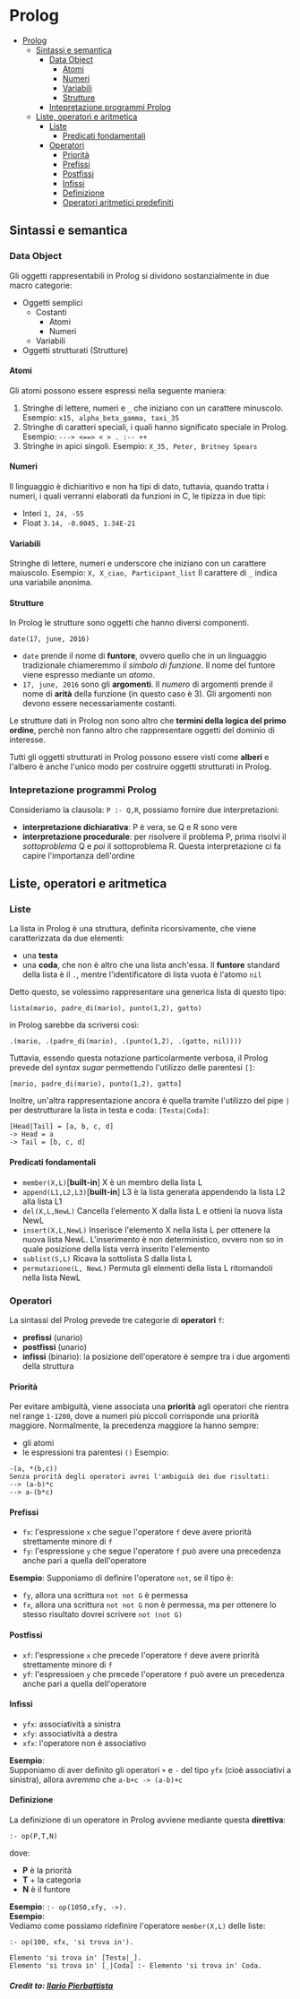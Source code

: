 # Prolog

<!-- TOC depthFrom:1 depthTo:6 withLinks:1 updateOnSave:1 orderedList:0 -->

- [Prolog](#prolog)
	- [Sintassi e semantica](#sintassi-e-semantica)
		- [Data Object](#data-object)
			- [Atomi](#atomi)
			- [Numeri](#numeri)
			- [Variabili](#variabili)
			- [Strutture](#strutture)
		- [Intepretazione programmi Prolog](#intepretazione-programmi-prolog)
	- [Liste, operatori e aritmetica](#liste-operatori-e-aritmetica)
		- [Liste](#liste)
			- [Predicati fondamentali](#predicati-fondamentali)
		- [Operatori](#operatori)
			- [Priorità](#priorit)
			- [Prefissi](#prefissi)
			- [Postfissi](#postfissi)
			- [Infissi](#infissi)
			- [Definizione](#definizione)
			- [Operatori aritmetici predefiniti](#operatori-aritmetici-predefiniti)

<!-- /TOC -->

## Sintassi e semantica
### Data Object
Gli oggetti rappresentabili in Prolog si dividono sostanzialmente in due macro categorie:

* Oggetti semplici
  - Costanti
    * Atomi
    * Numeri
  - Variabili
* Oggetti strutturati (Strutture)

#### Atomi
Gli atomi possono essere espressi nella seguente maniera:
1. Stringhe di lettere, numeri e `_` che iniziano con un carattere minuscolo. Esempio: `x15, alpha_beta_gamma, taxi_35`
2. Stringhe di caratteri speciali, i quali hanno significato speciale in Prolog. Esempio: `---> <==> < > . :-- ++`
3. Stringhe in apici singoli. Esempio: `X_35, Peter, Britney Spears`

#### Numeri
Il linguaggio è dichiaritivo e non ha tipi di dato, tuttavia, quando tratta i numeri, i quali verranni elaborati da funzioni in C, le tipizza in due tipi:

* Interi `1, 24, -55`
* Float `3.14, -0.0045, 1.34E-21`

#### Variabili
Stringhe di lettere, numeri e underscore che iniziano con un carattere maiuscolo. Esempio: `X, X_ciao, Participant_list`
Il carattere di `_` indica una variabile anonima.

#### Strutture
In Prolog le strutture sono oggetti che hanno diversi componenti.

```
date(17, june, 2016)
```

* `date` prende il nome di **funtore**, ovvero quello che in un linguaggio tradizionale chiameremmo il *simbolo di funzione*. Il nome del funtore viene espresso mediante un *atomo*.
* `17, june, 2016` sono gli **argomenti**. Il *numero* di argomenti prende il nome di **arità** della funzione (in questo caso è 3). Gli argomenti non devono essere necessariamente costanti.

Le strutture dati in Prolog non sono altro che **termini della logica del primo ordine**, perchè non fanno altro che rappresentare oggetti del dominio di interesse.

Tutti gli oggetti strutturati in Prolog possono essere visti come **alberi** e l'albero è anche l'unico modo per costruire oggetti strutturati in Prolog.


### Intepretazione programmi Prolog
Consideriamo la clausola: `P :- Q,R`, possiamo fornire due interpretazioni:

* **interpretazione dichiarativa**: P è vera, se Q e R sono vere
* **interpretazione procedurale**: per risolvere il problema P, prima risolvi il *sottoproblema* Q e *poi* il sottoproblema R. Questa interpretazione ci fa capire l'importanza dell'ordine



## Liste, operatori e aritmetica
### Liste
La lista in Prolog è una struttura, definita ricorsivamente, che viene caratterizzata da due elementi:
* una **testa**
* una **coda**, che non è altro che una lista anch'essa.
Il **funtore** standard della lista è il `.`, mentre l'identificatore di lista vuota è l'atomo `nil`

Detto questo, se volessimo rappresentare una generica lista di questo tipo:
```
lista(mario, padre_di(mario), punto(1,2), gatto)
```
in Prolog sarebbe da scriversi così:
```
.(mario, .(padre_di(mario), .(punto(1,2), .(gatto, nil))))
```
Tuttavia, essendo questa notazione particolarmente verbosa, il Prolog prevede del *syntax sugar* permettendo l'utilizzo delle parentesi `[]`:
```
[mario, padre_di(mario), punto(1,2), gatto]
```
Inoltre, un'altra rappresentazione ancora è quella tramite l'utilizzo del pipe `|` per destrutturare la lista in testa e coda: `[Testa|Coda]`:
```
[Head|Tail] = [a, b, c, d]
-> Head = a
-> Tail = [b, c, d]
```
#### Predicati fondamentali
* `member(X,L)`[**built-in**] X è un membro della lista L
* `append(L1,L2,L3)`[**built-in**] L3 è la lista generata appendendo la lista L2 alla lista L1
* `del(X,L,NewL)` Cancella l'elemento X dalla lista L e ottieni la nuova lista NewL
* `insert(X,L,NewL)` Inserisce l'elemento X nella lista L per ottenere la nuova lista NewL. L'inserimento è non deterministico, ovvero non so in quale posizione della lista verrà inserito l'elemento
* `sublist(S,L)` Ricava la sottolista S dalla lista L
* `permutazione(L, NewL)` Permuta gli elementi della lista L ritornandoli nella lista NewL

### Operatori
La sintassi del Prolog prevede tre categorie di **operatori** `f`:

* **prefissi** (unario)
* **postfissi** (unario)
* **infissi** (binario): la posizione dell'operatore è sempre tra i due argomenti della struttura

#### Priorità
Per evitare ambiguità, viene associata una **priorità** agli operatori che rientra nel range `1-1200`, dove a numeri più piccoli corrisponde una priorità maggiore.
Normalmente, la precedenza maggiore la hanno sempre:
* gli atomi
* le espressioni tra parentesi `()`
Esempio:
```
-(a, *(b,c))
Senza prorità degli operatori avrei l'ambiguià dei due risultati:
--> (a-b)*c
--> a-(b*c)
```

#### Prefissi
* `fx`: l'espressione `x` che segue l'operatore `f` deve avere priorità strettamente minore di `f`
* `fy`: l'espressione `y` che segue l'operatore `f` può avere una precedenza anche pari a quella dell'operatore

**Esempio**: Supponiamo di definire l'operatore `not`, se il tipo è:
* `fy`, allora una scrittura `not not G` è permessa
* `fx`, allora una scrittura `not not G` non è permessa, ma per ottenere lo stesso risultato dovrei scrivere `not (not G)`

#### Postfissi
* `xf`: l'espressione `x` che precede l'operatore `f` deve avere priorità strettamente minore di `f`
* `yf`: l'espressioen `y` che precede l'operatore `f` può avere un precedenza anche pari a quella dell'operatore

#### Infissi
* `yfx`: associatività a sinistra
* `xfy`: associatività a destra
* `xfx`: l'operatore non è associativo

**Esempio**: <br/>
Supponiamo di aver definito gli operatori `+` e `-` del tipo `yfx` (cioè associativi a sinistra), allora avremmo che `a-b+c -> (a-b)+c`

#### Definizione
La definizione di un operatore in Prolog avviene mediante questa **direttiva**:
```
:- op(P,T,N)
```
dove:
* **P** è la priorità
* **T** + la categoria
* **N** è il funtore

**Esempio**: `:- op(1050,xfy, ->).` <br/>
**Esempio**: <br/>
Vediamo come possiamo ridefinire l'operatore `member(X,L)` delle liste:
```
:- op(100, xfx, 'si trova in').

Elemento 'si trova in' [Testa|_].
Elemento 'si trova in' [_|Coda] :- Elemento 'si trova in' Coda.
```

#### *Credit to: [Ilario Pierbattista](https://github.com/ilario-pierbattista/prolog-utils/tree/master/doc)*
